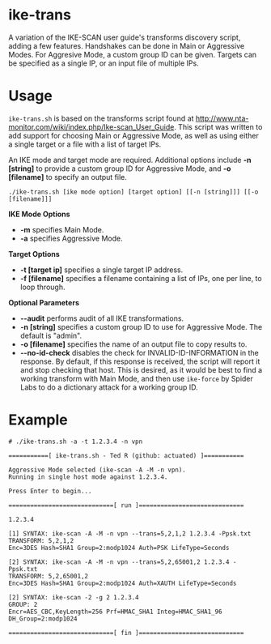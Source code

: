 # ike-trans
A variation of the IKE-SCAN user guide's transforms discovery script, adding a few features. Handshakes can be done in Main or Aggressive Modes. For Aggresive Mode, a custom group ID can be given. Targets can be specified as a single IP, or an input file of multiple IPs.

# Usage
`ike-trans.sh` is based on the transforms script found at http://www.nta-monitor.com/wiki/index.php/Ike-scan_User_Guide. This script was written to add support for choosing Main or Aggressive Mode, as well as using either a single target or a file with a list of target IPs.

An IKE mode and target mode are required. Additional options include **-n [string]** to provide a custom group ID for Aggressive Mode, and **-o [filename]** to specify an output file.

`./ike-trans.sh [ike mode option] [target option] [[-n [string]]] [[-o [filename]]]`

**IKE Mode Options**
* **-m** specifies Main Mode.
* **-a** specifies Aggressive Mode.

**Target Options**
* **-t [target ip]** specifies a single target IP address.
* **-f [filename]** specifies a filename containing a list of IPs, one per line, to loop through.

**Optional Parameters**

* **--audit** performs audit of all IKE transformations.
* **-n [string]** specifies a custom group ID to use for Aggressive Mode. The default is "admin".
* **-o [filename]** specifies the name of an output file to copy results to.
* **--no-id-check** disables the check for INVALID-ID-INFORMATION in the response. By default, if this response is received, the script will report it and stop checking that host. This is desired, as it would be best to find a working transform with Main Mode, and then use `ike-force` by Spider Labs to do a dictionary attack for a working group ID.

# Example
```
# ./ike-trans.sh -a -t 1.2.3.4 -n vpn

===========[ ike-trans.sh - Ted R (github: actuated) ]===========

Aggressive Mode selected (ike-scan -A -M -n vpn).
Running in single host mode against 1.2.3.4.

Press Enter to begin...

=============================[ run ]=============================

1.2.3.4

[1] SYNTAX: ike-scan -A -M -n vpn --trans=5,2,1,2 1.2.3.4 -Ppsk.txt
TRANSFORM: 5,2,1,2
Enc=3DES Hash=SHA1 Group=2:modp1024 Auth=PSK LifeType=Seconds

[2] SYNTAX: ike-scan -A -M -n vpn --trans=5,2,65001,2 1.2.3.4 -Ppsk.txt
TRANSFORM: 5,2,65001,2
Enc=3DES Hash=SHA1 Group=2:modp1024 Auth=XAUTH LifeType=Seconds

[2] SYNTAX: ike-scan -2 -g 2 1.2.3.4
GROUP: 2
Encr=AES_CBC,KeyLength=256 Prf=HMAC_SHA1 Integ=HMAC_SHA1_96 DH_Group=2:modp1024

=============================[ fin ]=============================
```
